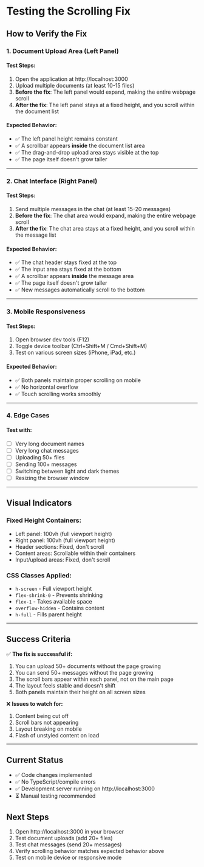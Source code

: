 # Testing the Scrolling Fix

## How to Verify the Fix

### 1. **Document Upload Area (Left Panel)**

#### Test Steps:
1. Open the application at http://localhost:3000
2. Upload multiple documents (at least 10-15 files)
3. **Before the fix**: The left panel would expand, making the entire webpage scroll
4. **After the fix**: The left panel stays at a fixed height, and you scroll within the document list

#### Expected Behavior:
- ✅ The left panel height remains constant
- ✅ A scrollbar appears **inside** the document list area
- ✅ The drag-and-drop upload area stays visible at the top
- ✅ The page itself doesn't grow taller

---

### 2. **Chat Interface (Right Panel)**

#### Test Steps:
1. Send multiple messages in the chat (at least 15-20 messages)
2. **Before the fix**: The chat area would expand, making the entire webpage scroll
3. **After the fix**: The chat area stays at a fixed height, and you scroll within the message list

#### Expected Behavior:
- ✅ The chat header stays fixed at the top
- ✅ The input area stays fixed at the bottom
- ✅ A scrollbar appears **inside** the message area
- ✅ The page itself doesn't grow taller
- ✅ New messages automatically scroll to the bottom

---

### 3. **Mobile Responsiveness**

#### Test Steps:
1. Open browser dev tools (F12)
2. Toggle device toolbar (Ctrl+Shift+M / Cmd+Shift+M)
3. Test on various screen sizes (iPhone, iPad, etc.)

#### Expected Behavior:
- ✅ Both panels maintain proper scrolling on mobile
- ✅ No horizontal overflow
- ✅ Touch scrolling works smoothly

---

### 4. **Edge Cases**

#### Test with:
- [ ] Very long document names
- [ ] Very long chat messages
- [ ] Uploading 50+ files
- [ ] Sending 100+ messages
- [ ] Switching between light and dark themes
- [ ] Resizing the browser window

---

## Visual Indicators

### Fixed Height Containers:
- Left panel: 100vh (full viewport height)
- Right panel: 100vh (full viewport height)
- Header sections: Fixed, don't scroll
- Content areas: Scrollable within their containers
- Input/upload areas: Fixed, don't scroll

### CSS Classes Applied:
- `h-screen` - Full viewport height
- `flex-shrink-0` - Prevents shrinking
- `flex-1` - Takes available space
- `overflow-hidden` - Contains content
- `h-full` - Fills parent height

---

## Success Criteria

✅ **The fix is successful if:**
1. You can upload 50+ documents without the page growing
2. You can send 50+ messages without the page growing
3. The scroll bars appear within each panel, not on the main page
4. The layout feels stable and doesn't shift
5. Both panels maintain their height on all screen sizes

❌ **Issues to watch for:**
1. Content being cut off
2. Scroll bars not appearing
3. Layout breaking on mobile
4. Flash of unstyled content on load

---

## Current Status
- ✅ Code changes implemented
- ✅ No TypeScript/compile errors
- ✅ Development server running on http://localhost:3000
- ⏳ Manual testing recommended

## Next Steps
1. Open http://localhost:3000 in your browser
2. Test document uploads (add 20+ files)
3. Test chat messages (send 20+ messages)
4. Verify scrolling behavior matches expected behavior above
5. Test on mobile device or responsive mode
